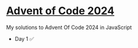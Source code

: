 # [Advent of Code 2024](https://adventofcode.com/)

My solutions to Advent Of Code 2024 in JavaScript

- Day 1 ✅
